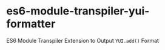 es6-module-transpiler-yui-formatter
===================================

ES6 Module Transpiler Extension to Output `YUI.add()` Format 
